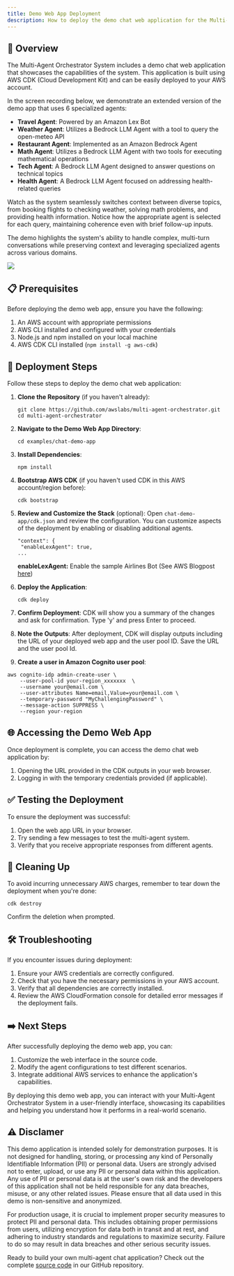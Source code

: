 ```yaml
---
title: Demo Web App Deployment
description: How to deploy the demo chat web application for the Multi-Agent Orchestrator System
---
```


## 📘 Overview

The Multi-Agent Orchestrator System includes a demo chat web application that showcases the capabilities of the system. This application is built using AWS CDK (Cloud Development Kit) and can be easily deployed to your AWS account.

In the screen recording below, we demonstrate an extended version of the demo app that uses 6 specialized agents:
- **Travel Agent**: Powered by an Amazon Lex Bot
- **Weather Agent**: Utilizes a Bedrock LLM Agent with a tool to query the open-meteo API
- **Restaurant Agent**: Implemented as an Amazon Bedrock Agent
- **Math Agent**: Utilizes a Bedrock LLM Agent with two tools for executing mathematical operations
- **Tech Agent**: A Bedrock LLM Agent designed to answer questions on technical topics
- **Health Agent**: A Bedrock LLM Agent focused on addressing health-related queries

Watch as the system seamlessly switches context between diverse topics, from booking flights to checking weather, solving math problems, and providing health information.
Notice how the appropriate agent is selected for each query, maintaining coherence even with brief follow-up inputs.

The demo highlights the system's ability to handle complex, multi-turn conversations while preserving context and leveraging specialized agents across various domains.

<img src="/multi-agent-orchestrator/demo-app.gif">


## 📋 Prerequisites

Before deploying the demo web app, ensure you have the following:

1. An AWS account with appropriate permissions
2. AWS CLI installed and configured with your credentials
3. Node.js and npm installed on your local machine
4. AWS CDK CLI installed (`npm install -g aws-cdk`)

## 🚀 Deployment Steps

Follow these steps to deploy the demo chat web application:

1. **Clone the Repository** (if you haven't already):
   ```
   git clone https://github.com/awslabs/multi-agent-orchestrator.git
   cd multi-agent-orchestrator
   ```

2. **Navigate to the Demo Web App Directory**:
   ```
   cd examples/chat-demo-app
   ```

3. **Install Dependencies**:
   ```
   npm install
   ```

4. **Bootstrap AWS CDK** (if you haven't used CDK in this AWS account/region before):
   ```
   cdk bootstrap
   ```

5. **Review and Customize the Stack** (optional):
   Open `chat-demo-app/cdk.json` and review the configuration. You can customize aspects of the deployment by enabling or disabling additional agents.

   ```
   "context": {
    "enableLexAgent": true,
   ...
   ```

   **enableLexAgent:** Enable the sample Airlines Bot (See AWS Blogpost [here](https://aws.amazon.com/blogs/machine-learning/automate-the-customer-service-experience-for-flight-reservations-using-amazon-lex/))


6. **Deploy the Application**:
   ```
   cdk deploy
   ```

7. **Confirm Deployment**:
   CDK will show you a summary of the changes and ask for confirmation. Type 'y' and press Enter to proceed.

8. **Note the Outputs**:
   After deployment, CDK will display outputs including the URL of your deployed web app and the user pool ID.
   Save the URL and the user pool Id.

9. **Create a user in Amazon Cognito user pool**:
```
aws cognito-idp admin-create-user \
    --user-pool-id your-region_xxxxxxx  \
    --username your@email.com \
    --user-attributes Name=email,Value=your@email.com \
    --temporary-password "MyChallengingPassword" \
    --message-action SUPPRESS \
    --region your-region
````

## 🌐 Accessing the Demo Web App

Once deployment is complete, you can access the demo chat web application by:

1. Opening the URL provided in the CDK outputs in your web browser.
2. Logging in with the temporary credentials provided (if applicable).


## ✅ Testing the Deployment

To ensure the deployment was successful:

1. Open the web app URL in your browser.
2. Try sending a few messages to test the multi-agent system.
3. Verify that you receive appropriate responses from different agents.

## 🧹 Cleaning Up

To avoid incurring unnecessary AWS charges, remember to tear down the deployment when you're done:

```
cdk destroy
```

Confirm the deletion when prompted.

## 🛠️ Troubleshooting

If you encounter issues during deployment:

1. Ensure your AWS credentials are correctly configured.
2. Check that you have the necessary permissions in your AWS account.
3. Verify that all dependencies are correctly installed.
4. Review the AWS CloudFormation console for detailed error messages if the deployment fails.

## ➡️ Next Steps

After successfully deploying the demo web app, you can:

1. Customize the web interface in the source code.
2. Modify the agent configurations to test different scenarios.
3. Integrate additional AWS services to enhance the application's capabilities.

By deploying this demo web app, you can interact with your Multi-Agent Orchestrator System in a user-friendly interface, showcasing its capabilities and helping you understand how it performs in a real-world scenario.

## ⚠️ Disclamer
This demo application is intended solely for demonstration purposes. It is not designed for handling, storing, or processing any kind of Personally Identifiable Information (PII) or personal data. Users are strongly advised not to enter, upload, or use any PII or personal data within this application. Any use of PII or personal data is at the user's own risk and the developers of this application shall not be held responsible for any data breaches, misuse, or any other related issues. Please ensure that all data used in this demo is non-sensitive and anonymized.

For production usage, it is crucial to implement proper security measures to protect PII and personal data. This includes obtaining proper permissions from users, utilizing encryption for data both in transit and at rest, and adhering to industry standards and regulations to maximize security. Failure to do so may result in data breaches and other serious security issues.

Ready to build your own multi-agent chat application? Check out the complete [source code](https://github.com/awslabs/multi-agent-orchestrator/tree/main/examples/chat-demo-app) in our GitHub repository.
